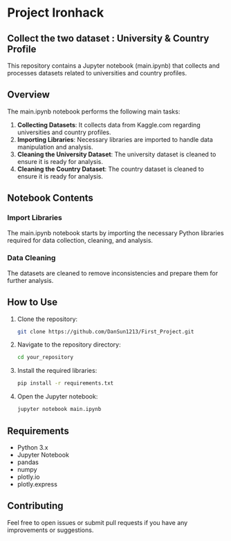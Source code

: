 # Project Ironhack

## Collect the two dataset : University & Country Profile

This repository contains a Jupyter notebook (main.ipynb) that collects and processes datasets related to universities and country profiles.

## Overview

The main.ipynb notebook performs the following main tasks:
1. **Collecting Datasets**: It collects data from Kaggle.com regarding universities and country profiles.
2. **Importing Libraries**: Necessary libraries are imported to handle data manipulation and analysis.
3. **Cleaning the University Dataset**: The university dataset is cleaned to ensure it is ready for analysis.
4. **Cleaning the Country Dataset**: The country dataset is cleaned to ensure it is ready for analysis.

## Notebook Contents

### Import Libraries
The main.ipynb notebook starts by importing the necessary Python libraries required for data collection, cleaning, and analysis.

### Data Cleaning
The datasets are cleaned to remove inconsistencies and prepare them for further analysis.

## How to Use

1. Clone the repository:
    ```sh
    git clone https://github.com/DanSun1213/First_Project.git
    ```

2. Navigate to the repository directory:
    ```sh
    cd your_repository
    ```

3. Install the required libraries:
    ```sh
    pip install -r requirements.txt
    ```

4. Open the Jupyter notebook:
    ```sh
    jupyter notebook main.ipynb
    ```

## Requirements

- Python 3.x
- Jupyter Notebook
- pandas
- numpy
- plotly.io
- plotly.express

## Contributing

Feel free to open issues or submit pull requests if you have any improvements or suggestions.
